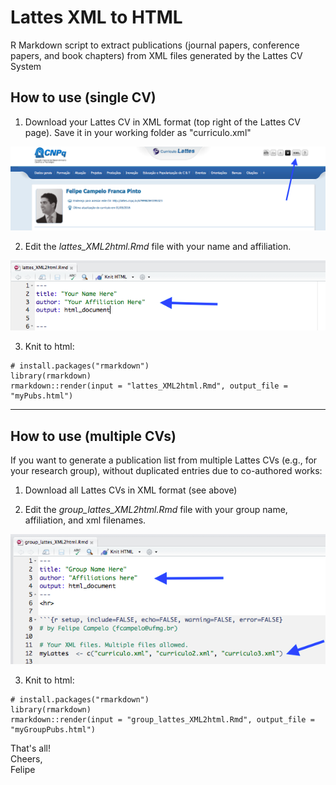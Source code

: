 # Lattes XML to HTML
R Markdown script to extract publications (journal papers, conference papers, and book chapters) from XML files generated by the Lattes CV System

## How to use (single CV)

1) Download your Lattes CV in XML format (top right of the Lattes CV page). Save it in your working folder as "curriculo.xml"

![cv lattes](fig1.png)

2) Edit the *lattes_XML2html.Rmd* file with your name and affiliation.

![rmd file](fig2.png)

3) Knit to html:

```
# install.packages("rmarkdown")
library(rmarkdown)
rmarkdown::render(input = "lattes_XML2html.Rmd", output_file = "myPubs.html")
```

*****

## How to use (multiple CVs)

If you want to generate a publication list from multiple Lattes CVs (e.g., for your research group), without duplicated entries due to co-authored works:

1) Download all Lattes CVs in XML format (see above)

2) Edit the *group_lattes_XML2html.Rmd* file with your group name, affiliation, and xml filenames.

![rmd file](fig3.png)

3) Knit to html:

```
# install.packages("rmarkdown")
library(rmarkdown)
rmarkdown::render(input = "group_lattes_XML2html.Rmd", output_file = "myGroupPubs.html")
```

That's all!  
Cheers,  
Felipe
